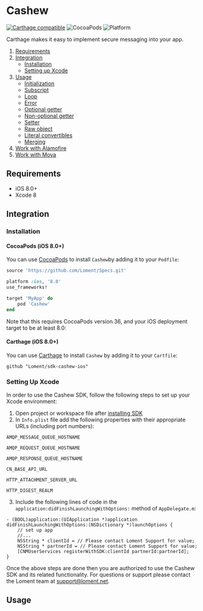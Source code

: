 # Cashew

[![Carthage compatible](https://img.shields.io/badge/Carthage-compatible-4BC51D.svg?style=flat)](https://github.com/Carthage/Carthage) ![CocoaPods](https://img.shields.io/cocoapods/v/SwiftyJSON.svg) ![Platform](https://img.shields.io/badge/platforms-iOS%208.0+-333333.svg)

Carthage makes it easy to implement secure messaging into your app.

1. [Requirements](#requirements)
2. [Integration](#integration)
   - [Installation](#installation)
   - [Setting up Xcode](#setting-up-xcode)
3. [Usage](#usage)
   - [Initialization](#initialization)
   - [Subscript](#subscript)
   - [Loop](#loop)
   - [Error](#error)
   - [Optional getter](#optional-getter)
   - [Non-optional getter](#non-optional-getter)
   - [Setter](#setter)
   - [Raw object](#raw-object)
   - [Literal convertibles](#literal-convertibles)
   - [Merging](#merging)
4. [Work with Alamofire](#work-with-alamofire)
5. [Work with Moya](#work-with-moya)


## Requirements

- iOS 8.0+
- Xcode 8

## Integration

### Installation

#### CocoaPods (iOS 8.0+)

You can use [CocoaPods](http://cocoapods.org/) to install `Cashew`by adding it to your `Podfile`:

```ruby
source 'https://github.com/Loment/Specs.git'

platform :ios, '8.0'
use_frameworks!

target 'MyApp' do
	pod 'Cashew'
end
```

Note that this requires CocoaPods version 36, and your iOS deployment target to be at least 8.0:


#### Carthage (iOS 8.0+)

You can use [Carthage](https://github.com/Carthage/Carthage) to install `Cashew` by adding it to your `Cartfile`:

```
github "Loment/sdk-cashew-ios"
```

### Setting Up Xcode

In order to use the Cashew SDK, follow the following steps to set up your Xcode environment:

1. Open project or workspace file after [installing SDK](#installation)
2. In ```Info.plist``` file add the following properties with their appropriate URLs (including port numbers):
```
AMQP_MESSAGE_QUEUE_HOSTNAME
```

```
AMQP_REQUEST_QUEUE_HOSTNAME
```

```
AMQP_RESPONSE_QUEUE_HOSTNAME
```

```
CN_BASE_API_URL
```

```
HTTP_ATTACHMENT_SERVER_URL
```

```
HTTP_DIGEST_REALM
```

3. Include the following lines of code in the ```application:didFinishLaunchingWithOptions:``` method of ```AppDelegate.m```:

```objc
- (BOOL)application:(UIApplication *)application didFinishLaunchingWithOptions:(NSDictionary *)launchOptions {
    // set up app
    //...
    NSString * clientId = // Please contact Loment Support for value;
    NSString * partnerId = // Please contact Loment Support for value;
    [CNMUserServices registerWithSDK:clientId partnerId:partnerId];
}
```

Once the above steps are done then you are authorized to use the Cashew SDK and its related functionality. For questions or support please contact the Loment team at support@loment.net.

## Usage

